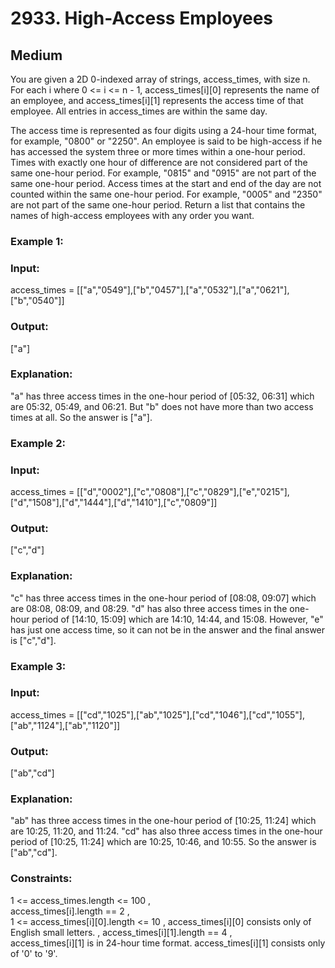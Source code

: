 # 2933. High-Access Employees
## Medium
You are given a 2D 0-indexed array of strings, access_times, with size n. For each i where 0 <= i <= n - 1, access_times[i][0] represents the name of an employee, and access_times[i][1] represents the access time of that employee. All entries in access_times are within the same day.

The access time is represented as four digits using a 24-hour time format, for example, "0800" or "2250".
An employee is said to be high-access if he has accessed the system three or more times within a one-hour period.
Times with exactly one hour of difference are not considered part of the same one-hour period. For example, "0815" and "0915" are not part of the same one-hour period.
Access times at the start and end of the day are not counted within the same one-hour period. For example, "0005" and "2350" are not part of the same one-hour period.
Return a list that contains the names of high-access employees with any order you want.

### Example 1:
### Input: 
access_times = [["a","0549"],["b","0457"],["a","0532"],["a","0621"],["b","0540"]]
### Output: 
["a"]
### Explanation: 
"a" has three access times in the one-hour period of [05:32, 06:31] which are 05:32, 05:49, and 06:21.
But "b" does not have more than two access times at all.
So the answer is ["a"].

### Example 2:
### Input: 
access_times = [["d","0002"],["c","0808"],["c","0829"],["e","0215"],["d","1508"],["d","1444"],["d","1410"],["c","0809"]]
### Output: 
["c","d"]
### Explanation: 
"c" has three access times in the one-hour period of [08:08, 09:07] which are 08:08, 08:09, and 08:29.
"d" has also three access times in the one-hour period of [14:10, 15:09] which are 14:10, 14:44, and 15:08.
However, "e" has just one access time, so it can not be in the answer and the final answer is ["c","d"].

### Example 3:
### Input: 
access_times = [["cd","1025"],["ab","1025"],["cd","1046"],["cd","1055"],["ab","1124"],["ab","1120"]]
### Output: 
["ab","cd"]
### Explanation: 
"ab" has three access times in the one-hour period of [10:25, 11:24] which are 10:25, 11:20, and 11:24.
"cd" has also three access times in the one-hour period of [10:25, 11:24] which are 10:25, 10:46, and 10:55.
So the answer is ["ab","cd"].
 

### Constraints:  
1 <= access_times.length <= 100 ,  
access_times[i].length == 2  ,  
1 <= access_times[i][0].length <= 10  , 
access_times[i][0] consists only of English small letters.  ,
access_times[i][1].length == 4  ,    
access_times[i][1] is in 24-hour time format.
access_times[i][1] consists only of '0' to '9'.
